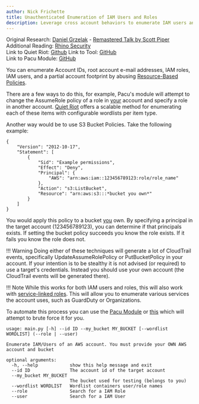 ```yaml
---
author: Nick Frichette
title: Unauthenticated Enumeration of IAM Users and Roles
description: Leverage cross account behaviors to enumerate IAM users and roles in a different AWS account without authentication.
---
```


Original Research: [Daniel Grzelak](https://twitter.com/dagrz) - [Remastered Talk by Scott Piper](https://www.youtube.com/watch?v=8ZXRw4Ry3mQ)  
Additional Reading: [Rhino Security](https://rhinosecuritylabs.com/aws/aws-role-enumeration-iam-p2/)  
Link to Quiet Riot: [Github](https://github.com/righteousgambitresearch/quiet-riot)
Link to Tool: [GitHub](https://github.com/Frichetten/enumate_iam_using_bucket_policy)  
Link to Pacu Module: [GitHub](https://github.com/RhinoSecurityLabs/pacu/tree/master/modules/iam__enum_roles)  

You can enumerate Account IDs, root account e-mail addresses, IAM roles, IAM users, and a partial account footprint by abusing [Resource-Based Policies](https://docs.aws.amazon.com/IAM/latest/UserGuide/access_policies.html#policies_resource-based).

There are a few ways to do this, for example, Pacu's module will attempt to change the AssumeRole policy of a role in <ins>your</ins> account and specify a role in another account. [Quiet Riot](https://github.com/righteousgambitresearch/quiet-riot) offers a scalable method for enumerating each of these items with configurable wordlists per item type.

Another way would be to use S3 Bucket Policies. Take the following example:

```
{
    "Version": "2012-10-17",
    "Statement": [
        {
            "Sid": "Example permissions",
            "Effect": "Deny",
            "Principal": {
                "AWS": "arn:aws:iam::123456789123:role/role_name"
            },
            "Action": "s3:ListBucket",
            "Resource": "arn:aws:s3:::*bucket you own*"
        }
    ]
}
```

You would apply this policy to a bucket <ins>you</ins> own. By specifying a principal in the target account (123456789123), you can determine if that principals exists. If setting the bucket policy succeeds you know the role exists. If it fails you know the role does not.

!!! Warning
    Doing either of these techniques will generate a lot of CloudTrail events, specifically UpdateAssumeRolePolicy or PutBucketPolicy in your account. If your intention is to be stealthy it is not advised (or required) to use a target's credentials. Instead you should use your own account (the CloudTrail events will be generated there).

!!! Note
    While this works for both IAM users and roles, this will also work with [service-linked roles](https://docs.aws.amazon.com/IAM/latest/UserGuide/using-service-linked-roles.html). This will allow you to enumerate various services the account uses, such as GuardDuty or Organizations.

To automate this process you can use the [Pacu Module](https://github.com/RhinoSecurityLabs/pacu/tree/master/modules/iam__enum_roles) or [this](https://github.com/Frichetten/enumate_iam_using_bucket_policy) which will attempt to brute force it for you.

```
usage: main.py [-h] --id ID --my_bucket MY_BUCKET [--wordlist WORDLIST] (--role | --user)

Enumerate IAM/Users of an AWS account. You must provide your OWN AWS account and bucket

optional arguments:
  -h, --help            show this help message and exit
  --id ID               The account id of the target account
  --my_bucket MY_BUCKET
                        The bucket used for testing (belongs to you)
  --wordlist WORDLIST   Wordlist containers user/role names
  --role                Search for a IAM Role
  --user                Search for a IAM User
```
